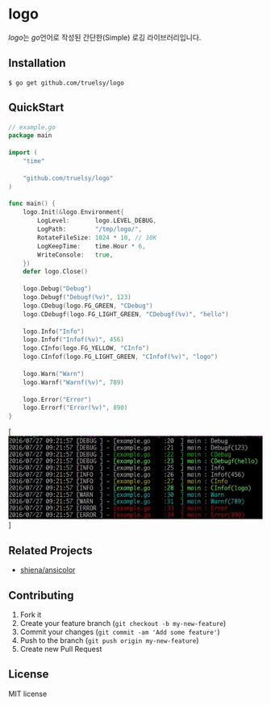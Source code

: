 # logo
*logo*는 *go*언어로 작성된 간단한(Simple) 로깅 라이브러리입니다.

## Installation

    $ go get github.com/truelsy/logo


## QuickStart

```go
// example.go
package main

import (
	"time"

	"github.com/truelsy/logo"
)

func main() {
	logo.Init(&logo.Environment{
		LogLevel:       logo.LEVEL_DEBUG,
		LogPath:        "/tmp/logo/",
		RotateFileSize: 1024 * 10, // 10K
		LogKeepTime:    time.Hour * 6,
		WriteConsole:   true,
	})
	defer logo.Close()

	logo.Debug("Debug")
	logo.Debugf("Debugf(%v)", 123)
	logo.CDebug(logo.FG_GREEN, "CDebug")
	logo.CDebugf(logo.FG_LIGHT_GREEN, "CDebugf(%v)", "hello")

	logo.Info("Info")
	logo.Infof("Infof(%v)", 456)
	logo.CInfo(logo.FG_YELLOW, "CInfo")
	logo.CInfof(logo.FG_LIGHT_GREEN, "CInfof(%v)", "logo")

	logo.Warn("Warn")
	logo.Warnf("Warnf(%v)", 789)

	logo.Error("Error")
	logo.Errorf("Error(%v)", 890)
}
```
[![Example Output](example/example.png)]

## Related Projects
- [shiena/ansicolor](https://github.com/shiena/ansicolor)

## Contributing

1. Fork it
2. Create your feature branch (`git checkout -b my-new-feature`)
3. Commit your changes (`git commit -am 'Add some feature'`)
4. Push to the branch (`git push origin my-new-feature`)
5. Create new Pull Request

## License
MIT license
